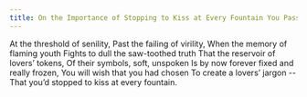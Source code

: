 ```yaml
---
title: On the Importance of Stopping to Kiss at Every Fountain You Pass
---
```

At the threshold of senility,
Past the failing of virility,
When the memory of flaming youth
Fights to dull the saw-toothed truth
That the reservoir of lovers’ tokens,
Of their symbols, soft, unspoken
Is by now forever fixed and really frozen,
You will wish that you had chosen
To create a lovers’ jargon --
That you’d stopped to kiss at every fountain.

